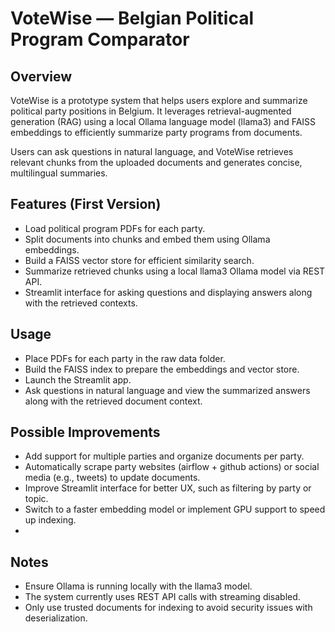 # VoteWise — Belgian Political Program Comparator

## Overview

VoteWise is a prototype system that helps users explore and summarize political party positions in Belgium. It leverages retrieval-augmented generation (RAG) using a local Ollama language model (llama3) and FAISS embeddings to efficiently summarize party programs from documents.

Users can ask questions in natural language, and VoteWise retrieves relevant chunks from the uploaded documents and generates concise, multilingual summaries.

## Features (First Version)

- Load political program PDFs for each party.
- Split documents into chunks and embed them using Ollama embeddings.
- Build a FAISS vector store for efficient similarity search.
- Summarize retrieved chunks using a local llama3 Ollama model via REST API.
- Streamlit interface for asking questions and displaying answers along with the retrieved contexts.

## Usage

- Place PDFs for each party in the raw data folder.
- Build the FAISS index to prepare the embeddings and vector store.
- Launch the Streamlit app.
- Ask questions in natural language and view the summarized answers along with the retrieved document context.

## Possible Improvements

- Add support for multiple parties and organize documents per party.
- Automatically scrape party websites (airflow + github actions) or social media (e.g., tweets) to update documents.
- Improve Streamlit interface for better UX, such as filtering by party or topic.
- Switch to a faster embedding model or implement GPU support to speed up indexing.
- 

## Notes

- Ensure Ollama is running locally with the llama3 model.
- The system currently uses REST API calls with streaming disabled.
- Only use trusted documents for indexing to avoid security issues with deserialization.